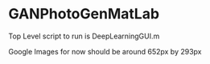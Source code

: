 # GANPhotoGenMatLab

Top Level script to run is DeepLearningGUI.m

Google Images for now should be around 652px by 293px